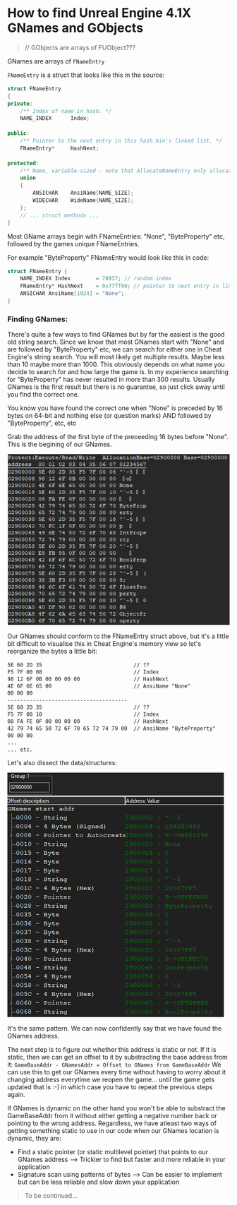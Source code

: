 # How to find Unreal Engine 4.1X GNames and GObjects

> // GObjects are arrays of FUObject???

GNames are arrays of `FNameEntry`

`FNameEntry` is a struct that looks like this in the source:

```c++
struct FNameEntry
{
private:
	/** Index of name in hash. */
	NAME_INDEX		Index;

public:
	/** Pointer to the next entry in this hash bin's linked list. */
	FNameEntry*		HashNext;

protected:
	/** Name, variable-sized - note that AllocateNameEntry only allocates memory as needed. */
	union
	{
		ANSICHAR	AnsiName[NAME_SIZE];
		WIDECHAR	WideName[NAME_SIZE];
	};
	// ... struct methods ...
}
```

Most GName arrays begin with FNameEntries: "None", "ByteProperty" etc, followed by the games unique FNameEntries.

For example "ByteProperty" FNameEntry would look like this in code:

```c++
struct FNameEntry {
	NAME_INDEX Index        = 78937; // random index
	FNameEntry* HashNext    = 0x77ff00; // pointer to next entry in linked list
	ANSICHAR AnsiName[1024] = "None";
}
```

### Finding GNames:

There's quite a few ways to find GNames but by far the easiest is the good old string search.
Since we know that most GNames start with "None" and are followed by "ByteProperty" etc, we can search for either one in Cheat Engine's string search.
You will most likely get multiple results. Maybe less than 10 maybe more than 1000. This obviously depends on what name you decide to search for and how large the game is.
In my experience searching for "ByteProperty" has never resulted in more than 300 results.
Usually GNames is the first result but there is no guarantee, so just click away until you find the correct one.

You know you have found the correct one when "None" is preceded by 16 bytes on 64-bit and nothing else (or question marks) AND followed by "ByteProperty", etc, etc

Grab the address of the first byte of the preceeding 16 bytes before "None". This is the begining of our GNames.

![Alt 1-png](https://raw.githubusercontent.com/untyper/ue4-gnames-gobjects-guide/main/img/1.png)

Our GNames should conform to the FNameEntry struct above, but it's a little bit difficult to visualise this in Cheat Engine's memory view so let's reorganize the bytes a little bit:

```
5E 60 2D 35                             // ??
F5 7F 00 08                             // Index
98 12 6F 0B 00 00 00 00                 // HashNext
4E 6F 6E 65 00                          // AnsiName "None"
00 00 00                                
--------------------------------------
5E 60 2D 35                             // ??
F5 7F 00 10                             // Index
08 FA FE 0F 00 00 00 00                 // HashNext
42 79 74 65 50 72 6F 70 65 72 74 79 00  // AnsiName "ByteProperty"
00 00 00
...
... etc.
```

Let's also dissect the data/structures:

![Alt 2-png](https://raw.githubusercontent.com/untyper/ue4-gnames-gobjects-guide/main/img/2.png)

It's the same pattern.
We can now confidently say that we have found the GNames address.

The next step is to figure out whether this address is static or not. If it is static, then we can get an offset to it by substracting the base address from it:
`GameBaseAddr - GNamesAddr = Offset to GNames from GameBaseAddr`
We can use this to get our GNames every time without having to worry about it changing address everytime we reopen the game... until the game gets updated that is :-) in which case you have to repeat the previous steps again.

If GNames is dynamic on the other hand you won't be able to substract the GameBaseAddr from it without either getting a negative number back or pointing to the wrong address.
Regardless, we have atleast two ways of getting something static to use in our code when our GNames location is dynamic, they are:
- Find a static pointer (or static multilevel pointer) that points to our GNames address --> Trickier to find but faster and more reliable in your application
- Signature scan using patterns of bytes --> Can be easier to implement but can be less reliable and slow down your application

> To be continued...
